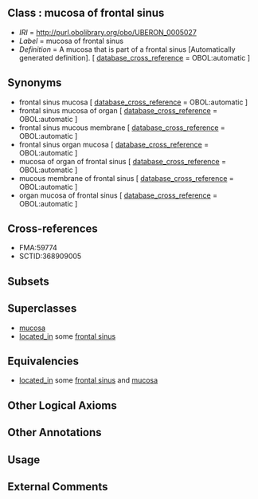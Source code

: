 
## Class : mucosa of frontal sinus

 * *IRI* = http://purl.obolibrary.org/obo/UBERON_0005027
 * *Label* = mucosa of frontal sinus
 * *Definition* = A mucosa that is part of a frontal sinus [Automatically generated definition]. [ [database_cross_reference](../../ef/oboInOwl#hasDbXref.md) = OBOL:automatic ]

## Synonyms

 * frontal sinus mucosa [ [database_cross_reference](../../ef/oboInOwl#hasDbXref.md) = OBOL:automatic ]
 * frontal sinus mucosa of organ [ [database_cross_reference](../../ef/oboInOwl#hasDbXref.md) = OBOL:automatic ]
 * frontal sinus mucous membrane [ [database_cross_reference](../../ef/oboInOwl#hasDbXref.md) = OBOL:automatic ]
 * frontal sinus organ mucosa [ [database_cross_reference](../../ef/oboInOwl#hasDbXref.md) = OBOL:automatic ]
 * mucosa of organ of frontal sinus [ [database_cross_reference](../../ef/oboInOwl#hasDbXref.md) = OBOL:automatic ]
 * mucous membrane of frontal sinus [ [database_cross_reference](../../ef/oboInOwl#hasDbXref.md) = OBOL:automatic ]
 * organ mucosa of frontal sinus [ [database_cross_reference](../../ef/oboInOwl#hasDbXref.md) = OBOL:automatic ]

## Cross-references

 * FMA:59774
 * SCTID:368909005

## Subsets


## Superclasses

 * [mucosa](../../UBERON/44/UBERON_0000344.md)
 * [located_in](../../RO/25/RO_0001025.md) some [frontal sinus](../../UBERON/60/UBERON_0001760.md)

## Equivalencies

 * [located_in](../../RO/25/RO_0001025.md) some [frontal sinus](../../UBERON/60/UBERON_0001760.md) and [mucosa](../../UBERON/44/UBERON_0000344.md)

## Other Logical Axioms


## Other Annotations


## Usage


## External Comments

